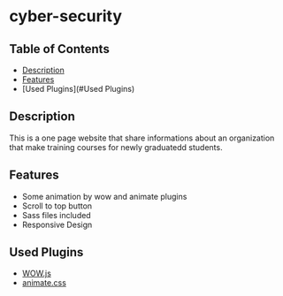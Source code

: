 # cyber-security

## Table of Contents
* [Description](#Description)
* [Features](#Features)
* [Used Plugins](#Used Plugins)

## Description 
This is a one page website that share informations about an organization that make training courses for newly graduatedd students.

## Features
* Some animation by wow and animate plugins
* Scroll to top button
* Sass files included
* Responsive Design

## Used Plugins
* [WOW.js](https://wowjs.uk/)
* [animate.css](https://animate.style/)


